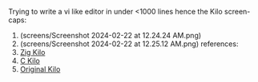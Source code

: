Trying to write a vi like editor in under <1000 lines hence the Kilo
screen-caps:
1. (screens/Screenshot 2024-02-22 at 12.24.24 AM.png)
2. (screens/Screenshot 2024-02-22 at 12.25.12 AM.png)
references:
1. [Zig Kilo](https://github.com/paulsmith/texteditor-zig/blob/main/src/main.zig)
2. [C Kilo](https://viewsourcecode.org/snaptoken/kilo/index.html)
3. [Original Kilo](https://github.com/antirez/kilo)  
